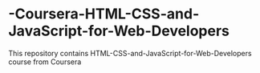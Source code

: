 # -Coursera-HTML-CSS-and-JavaScript-for-Web-Developers
This repository contains HTML-CSS-and-JavaScript-for-Web-Developers course from Coursera
